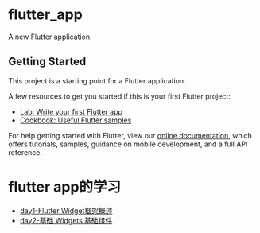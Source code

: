 # flutter_app

A new Flutter application.

## Getting Started

This project is a starting point for a Flutter application.

A few resources to get you started if this is your first Flutter project:

- [Lab: Write your first Flutter app](https://flutter.dev/docs/get-started/codelab)
- [Cookbook: Useful Flutter samples](https://flutter.dev/docs/cookbook)

For help getting started with Flutter, view our
[online documentation](https://flutter.dev/docs), which offers tutorials,
samples, guidance on mobile development, and a full API reference.

# flutter app的学习

- [day1-Flutter Widget框架概述 ](https://github.com/ybb963416867/flutter_app/blob/master/Flutter_Widget框架的概述.md)
- [day2-基础 Widgets 基础组件](https://github.com/ybb963416867/flutter_app/blob/master/Widgets_基础组件.md)
